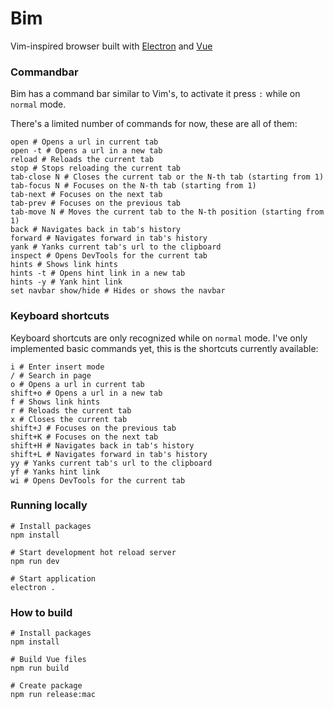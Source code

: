 # Bim

Vim-inspired browser built with [Electron](https://github.com/electron/electron) and [Vue](https://github.com/vuejs/vue)

### Commandbar

Bim has a command bar similar to Vim's, to activate it press `:` while on `normal` mode.

There's a limited number of commands for now, these are all of them:

```shell
open # Opens a url in current tab
open -t # Opens a url in a new tab
reload # Reloads the current tab
stop # Stops reloading the current tab
tab-close N # Closes the current tab or the N-th tab (starting from 1)
tab-focus N # Focuses on the N-th tab (starting from 1)
tab-next # Focuses on the next tab
tab-prev # Focuses on the previous tab
tab-move N # Moves the current tab to the N-th position (starting from 1)
back # Navigates back in tab's history
forward # Navigates forward in tab's history
yank # Yanks current tab's url to the clipboard
inspect # Opens DevTools for the current tab
hints # Shows link hints
hints -t # Opens hint link in a new tab
hints -y # Yank hint link
set navbar show/hide # Hides or shows the navbar
```



### Keyboard shortcuts

Keyboard shortcuts are only recognized while on `normal` mode. I've only implemented basic commands yet, this is the shortcuts currently available:

```shell
i # Enter insert mode
/ # Search in page
o # Opens a url in current tab
shift+o # Opens a url in a new tab
f # Shows link hints
r # Reloads the current tab
x # Closes the current tab
shift+J # Focuses on the previous tab
shift+K # Focuses on the next tab
shift+H # Navigates back in tab's history
shift+L # Navigates forward in tab's history
yy # Yanks current tab's url to the clipboard
yf # Yanks hint link
wi # Opens DevTools for the current tab
```



### Running locally

```shell
# Install packages
npm install

# Start development hot reload server
npm run dev

# Start application
electron .
```



### How to build

```shell
# Install packages
npm install

# Build Vue files
npm run build

# Create package
npm run release:mac
```

